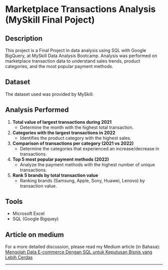 # Marketplace Transactions Analysis (MySkill Final Poject)

## Description
This project is a Final Project in data analysis using SQL with Google BigQuery, at MySkill Data Analysis Bootcamp. 
Analysis was performed on marketplace transaction data to understand sales trends, product categories, and the most popular payment methods.

## Dataset
The dataset used was provided by MySkill.

## Analysis Performed
1. **Total value of largest transactions during 2021**  
   - Determine the month with the highest total transaction.  
2. **Categories with the largest transactions in 2022**  
   - Identifies the product category with the highest sales.  
3. **Comparison of transactions per category (2021 vs 2022)**  
   - Determine the categories that experienced an increase/decrease in transactions.  
4. **Top 5 most popular payment methods (2022)**  
   - Analyze the payment methods with the highest number of unique transactions.  
5. **Rank 5 brands by total transaction value**  
   - Ranking brands (Samsung, Apple, Sony, Huawei, Lenovo) by transaction value.

## Tools
- Microsoft Excel
- SQL (Google Bigquey)

## Article on medium
For a more detailed discussion, please read my Medium article (in Bahasa):
[Mengolah Data E-commerce Dengan SQL untuk Keputusan Bisnis yang Lebih Cerdas](https://medium.com/@dyonsetio/mengolah-data-e-commerce-dengan-sql-untuk-keputusan-bisnis-yang-lebih-cerdas-b5d18ce6d365)

---
